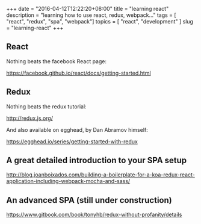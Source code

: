 +++
date = "2016-04-12T12:22:20+08:00"
title = "learning react"
description = "learning how to use react, redux, webpack..."
tags = [ "react", "redux", "spa", "webpack"]
topics = [ "react", "development" ]
slug = "learning-react"
+++

## React

Nothing beats the facebook React page:

https://facebook.github.io/react/docs/getting-started.html

## Redux

Nothing beats the redux tutorial:

http://redux.js.org/

And also available on egghead, by Dan Abramov himself:

https://egghead.io/series/getting-started-with-redux

## A great detailed introduction to your SPA setup

http://blog.joanboixados.com/building-a-boilerplate-for-a-koa-redux-react-application-including-webpack-mocha-and-sass/

## An advanced SPA (still under construction)

https://www.gitbook.com/book/tonyhb/redux-without-profanity/details
